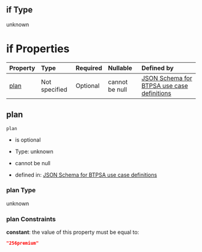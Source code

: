 ## if Type

unknown

# if Properties

| Property      | Type          | Required | Nullable       | Defined by                                                                                                                                                                                                                                  |
| :------------ | :------------ | :------- | :------------- | :------------------------------------------------------------------------------------------------------------------------------------------------------------------------------------------------------------------------------------------ |
| [plan](#plan) | Not specified | Optional | cannot be null | [JSON Schema for BTPSA use case definitions](btpsa-usecase-properties-services-items-allof-1-then-allof-44-then-allof-6-if-properties-plan.md "undefined#/properties/services/items/allOf/1/then/allOf/44/then/allOf/6/if/properties/plan") |

## plan



`plan`

*   is optional

*   Type: unknown

*   cannot be null

*   defined in: [JSON Schema for BTPSA use case definitions](btpsa-usecase-properties-services-items-allof-1-then-allof-44-then-allof-6-if-properties-plan.md "undefined#/properties/services/items/allOf/1/then/allOf/44/then/allOf/6/if/properties/plan")

### plan Type

unknown

### plan Constraints

**constant**: the value of this property must be equal to:

```json
"256premium"
```
